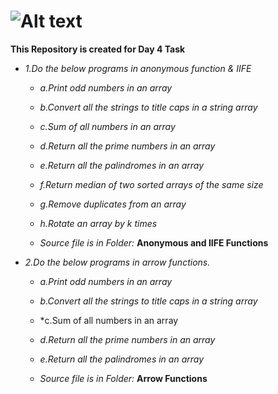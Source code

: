 # ![Alt text](https://miro.medium.com/v2/resize:fit:720/format:webp/1*dCyzkhhEyQx1wK7Bt1GD1w.png)

**This Repository is created for Day 4 Task**

+ *1.Do the below programs in anonymous function & IIFE*
  
    + *a.Print odd numbers in an array*
    + *b.Convert all the strings to title caps in a string array*
    + *c.Sum of all numbers in an array*
    + *d.Return all the prime numbers in an array*
    + *e.Return all the palindromes in an array*
    + *f.Return median of two sorted arrays of the same size*
    + *g.Remove duplicates from an array*
    + *h.Rotate an array by k times*


  + *Source file is in Folder:* **Anonymous and IIFE Functions**   

+ *2.Do the below programs in arrow functions.*
    + *a.Print odd numbers in an array*
    + *b.Convert all the strings to title caps in a string array*
    + *c.Sum of all numbers in an array
    + *d.Return all the prime numbers in an array*
    + *e.Return all the palindromes in an array*

  
  + *Source file is in Folder:* **Arrow Functions**
